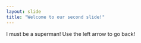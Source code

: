 ```yaml
---
layout: slide
title: "Welcome to our second slide!"
---
```

I must be a superman!
Use the left arrow to go back!
